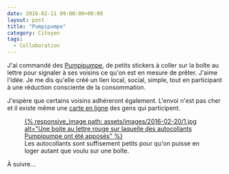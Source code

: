 ```yaml
---
date: 2016-02-11 09:00:00+00:00
layout: post
title: "Pumpipumpe"
category: Citoyen
tags:
  - Collaboration
---
```


J'ai commandé des [Pumpipumpe](http://www.pumpipumpe.ch/ca-functionne-ainsi/), de petits stickers à coller sur la boîte au lettre pour signaler à ses voisins ce qu'on est en mesure de prêter. J'aime l'idée. Je me dis qu'elle créé un lien local, social, simple, tout en participant à une réduction consciente de la consommation.

J'espère que certains voisins adhéreront également. L'envoi n'est pas cher et il existe même une [carte en ligne](http://www.pumpipumpe.ch/map/page_v2/) des gens qui participent.

<figure>
  <a data-featherlight="image" href="/assets/images/2016-02-20/1.jpg" title="Voir en plus grand">
      {% responsive_image path: assets/images/2016-02-20/1.jpg alt="Une boite au lettre rouge sur laquelle des autocollants Pumpipumpe ont été apposés" %}
  </a>
  <figcaption>Les autocollants sont suffisement petits pour qu'on puisse en loger autant que voulu sur une boîte.</figcaption>
</figure>

À suivre…
